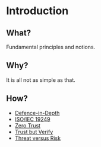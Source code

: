 # Introduction

## What?

Fundamental principles and notions.

## Why?

It is all not as simple as that.

## How?

* [Defence-in-Depth](depth.md)
* [ISO/IEC 19249](19249.md)
* [Zero Trust](zero.md)
* [Trust but Verify](verify.md)
* [Threat versus Risk](risk.md)

